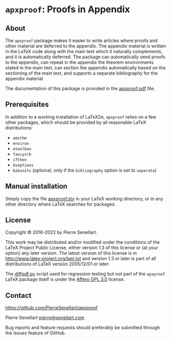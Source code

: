 # `apxproof`: Proofs in Appendix

## About

The `apxproof` package makes it easier to write articles where proofs and
other material are deferred to the appendix. The appendix material is
written in the LaTeX code along with the main text which it naturally
complements, and it is automatically deferred. The package can
automatically send proofs to the appendix, can repeat in the appendix the
theorem environments stated in the main text, can section the appendix
automatically based on the sectioning of the main text, and supports a
separate bibliography for the appendix material.

The documentation of this package is provided in the
[apxproof.pdf](apxproof.pdf) file.

## Prerequisites

In addition to a working installation of LaTeX2e, `apxproof` relies on a
few other packages, which should be provided by all reasonable LaTeX
distributions:

- `amsthm`
- `environ`
- `etoolbox`
- `fancyvrb`
- `ifthen`
- `kvoptions`
- `bibunits` (optional, only if the `bibliography` option is set to `separate`)

## Manual installation

Simply copy the file [apxproof.sty](apxproof.sty) in your LaTeX working
directory, or in any other directory where LaTeX searches for packages.

## License

Copyright © 2016-2022 by Pierre Senellart.

This work may be distributed and/or modified under the conditions of the
LaTeX Project Public License, either version 1.3 of this license or (at
your option) any later version. The latest version of this license is in
<http://www.latex-project.org/lppl.txt> and version 1.3 or later is part of
all distributions of LaTeX version 2005/12/01 or later.

The [diffpdf.py](examples/diffpdf.py) script used for regression testing
but not part of the `apxproof` LaTeX package itself is under the
[Affero GPL 3.0](https://www.gnu.org/licenses/agpl-3.0.html) license.

## Contact

<https://github.com/PierreSenellart/apxproof>

Pierre Senellart <pierre@senellart.com>

Bug reports and feature requests should
preferably be submitted through the *Issues* feature of GitHub.
